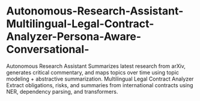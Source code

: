 # Autonomous-Research-Assistant-Multilingual-Legal-Contract-Analyzer-Persona-Aware-Conversational-
Autonomous Research Assistant Summarizes latest research from arXiv, generates critical commentary, and maps topics over time using topic modeling + abstractive summarization.  Multilingual Legal Contract Analyzer Extract obligations, risks, and summaries from international contracts using NER, dependency parsing, and transformers.  
